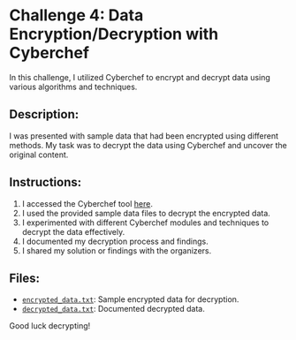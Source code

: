 # Challenge 4: Data Encryption/Decryption with Cyberchef

In this challenge, I utilized Cyberchef to encrypt and decrypt data using various algorithms and techniques.

## Description:
I was presented with sample data that had been encrypted using different methods. My task was to decrypt the data using Cyberchef and uncover the original content.

## Instructions:
1. I accessed the Cyberchef tool [here](https://gchq.github.io/CyberChef/).
2. I used the provided sample data files to decrypt the encrypted data.
3. I experimented with different Cyberchef modules and techniques to decrypt the data effectively.
4. I documented my decryption process and findings.
5. I shared my solution or findings with the organizers.

## Files:
- [`encrypted_data.txt`](https://github.com/Paras231198/CaptureTheFlag_Portfolio/blob/main/Challenge_4_Cyberchef/encrypted_data.txt): Sample encrypted data for decryption.
- [`decrypted_data.txt`](https://github.com/Paras231198/CaptureTheFlag_Portfolio/blob/main/Challenge_4_Cyberchef/decrypted_data.txt): Documented decrypted data.

Good luck decrypting!
